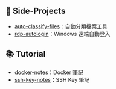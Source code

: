 ## 🚀 Side-Projects
- [auto-classify-files](https://github.com/ch840120/auto-classify-files)：自動分類檔案工具
- [rdp-autologin](https://github.com/ch840120/rdp-autologin)：Windows 遠端自動登入

## 📚 Tutorial
- [docker-notes](https://github.com/ch840120/docker-notes)：Docker 筆記
- [ssh-key-notes](https://github.com/ch840120/ssh-key-notes)：SSH Key 筆記

